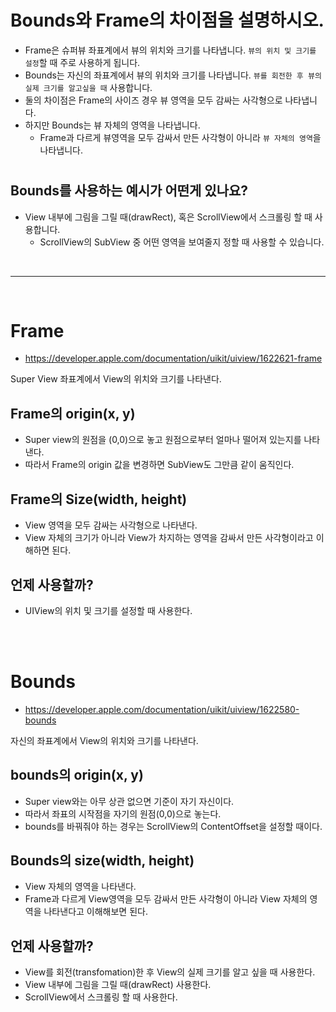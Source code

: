 # Bounds와 Frame의 차이점을 설명하시오.

* Frame은 슈퍼뷰 좌표계에서 뷰의 위치와 크기를 나타냅니다. `뷰의 위치 및 크기를 설정`할 때 주로 사용하게 됩니다.
* Bounds는 자신의 좌표계에서 뷰의 위치와 크기를 나타냅니다. `뷰를 회전한 후 뷰의 실제 크기를 알고싶을 때` 사용합니다.
* 둘의 차이점은 Frame의 사이즈 경우 뷰 영역을 모두 감싸는 사각형으로 나타냅니다. 
* 하지만 Bounds는 뷰 자체의 영역을 나타냅니다. 
  * Frame과 다르게 뷰영역을 모두 감싸서 만든 사각형이 아니라 `뷰 자체의 영역`을 나타냅니다.

#

## Bounds를 사용하는 예시가 어떤게 있나요?
* View 내부에 그림을 그릴 때(drawRect), 혹은 ScrollView에서 스크롤링 할 때 사용합니다.
    * ScrollView의 SubView 중 어떤 영역을 보여줄지 정할 때 사용할 수 있습니다.

</br>

---

</br>

# Frame

- https://developer.apple.com/documentation/uikit/uiview/1622621-frame

Super View 좌표계에서 View의 위치와 크기를 나타낸다.



## Frame의 origin(x, y)

* Super view의 원점을 (0,0)으로 놓고 원점으로부터 얼마나 떨어져 있는지를 나타낸다.
* 따라서 Frame의 origin 값을 변경하면 SubView도 그만큼 같이 움직인다.


## Frame의 Size(width, height)

* View 영역을 모두 감싸는 사각형으로 나타낸다.
* View 자체의 크기가 아니라 View가 차지하는 영역을 감싸서 만든 사각형이라고 이해하면 된다.


## 언제 사용할까?

* UIView의 위치 및 크기를 설정할 때 사용한다.

</br>
</br>

# Bounds

- https://developer.apple.com/documentation/uikit/uiview/1622580-bounds

자신의 좌표계에서 View의 위치와 크기를 나타낸다.

## bounds의 origin(x, y)

* Super view와는 아무 상관 없으면 기준이 자기 자신이다.
* 따라서 좌표의 시작점을 자기의 원점(0,0)으로 놓는다.
* bounds를 바꿔줘야 하는 경우는 ScrollView의 ContentOffset을 설정할 때이다.

## Bounds의 size(width, height)

* View 자체의 영역을 나타낸다.
* Frame과 다르게 View영역을 모두 감싸서 만든 사각형이 아니라 View 자체의 영역을 나타낸다고 이해해보면 된다.

## 언제 사용할까?

* View를 회전(transfomation)한 후 View의 실제 크기를 알고 싶을 때 사용한다.
* View 내부에 그림을 그릴 때(drawRect) 사용한다.
* ScrollView에서 스크롤링 할 때 사용한다.
